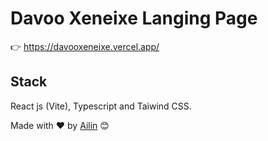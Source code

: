 # Davoo Xeneixe Langing Page

👉 https://davooxeneixe.vercel.app/

## Stack 

React js (Vite), Typescript and Taiwind CSS.

Made with ❤️ by [Ailin](https://github.com/ailinnakaganeku) 😊
